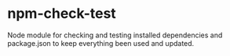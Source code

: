 # npm-check-test
Node module for checking and testing installed dependencies and package.json to keep everything been used and updated.
